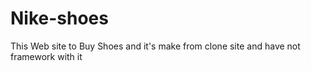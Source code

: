 # Nike-shoes
This Web site to Buy Shoes and it's make from clone site and have not framework with it
